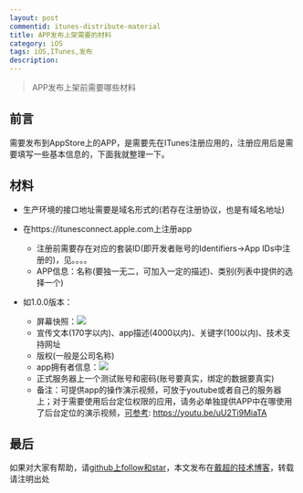 ```yaml
---
layout: post
commentid: itunes-distribute-material
title: APP发布上架需要的材料
category: iOS
tags: iOS,ITunes,发布
description:
---
```


>   APP发布上架前需要哪些材料


## 前言

需要发布到AppStore上的APP，是需要先在ITunes注册应用的，注册应用后是需要填写一些基本信息的，下面我就整理一下。

## 材料

-   生产环境的接口地址需要是域名形式的(若存在注册协议，也是有域名地址)

-   在https://itunesconnect.apple.com上注册app
    - 注册前需要存在对应的套装ID(即开发者账号的Identifiers->App IDs中注册的)，见。。。。
    - APP信息：名称(要独一无二，可加入一定的描述)、类别(列表中提供的选择一个)

-   如1.0.0版本：
    - 屏幕快照：![]({{site.url}}/assets/postImages/ios/distribute01.png)
    - 宣传文本(170字以内)、app描述(4000以内)、关键字(100以内)、技术支持网址
    - 版权(一般是公司名称)
    - app拥有者信息：![]({{site.url}}/assets/postImages/ios/distribute02.png)
    - 正式服务器上一个测试账号和密码(账号要真实，绑定的数据要真实)
    - 备注：可提供app的操作演示视频，可放于youtube或者自己的服务器上；对于需要使用后台定位权限的应用，请务必单独提供APP中在哪使用了后台定位的演示视频，[可参考](https://youtu.be/uU2Ti9MiaTA): https://youtu.be/uU2Ti9MiaTA


## 最后

如果对大家有帮助，请[github上follow和star](https://github.com/jifengchao)，本文发布在[戴超的技术博客](https://jifengchao.github.io/)，转载请注明出处
